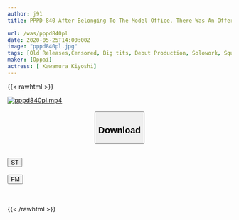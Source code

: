 ```yaml
---
author: j91
title: PPPD-840 After Belonging To The Model Office, There Was An Offer From Both Gravure And AV, And A New Model AV Debut With Lewd Big Breasts Who Chose The "comfortable" One! !! Kawamura Haru

url: /was/pppd840pl
date: 2020-05-25T14:00:00Z
image: "pppd840pl.jpg"
tags: [Old Releases,Censored, Big tits, Debut Production, Solowork, Squirting, Titty fuck]
maker: [Oppai]
actress: [ Kawamura Kiyoshi]
---
```



{{< rawhtml >}}

<div class="video" data-videoid="DGlVj1MrVlhkrkg">
    <a href="javascript:;">
        <img src="/was/pppd840pl/pppd840pl.jpg" width="WIDTH" height="HEIGHT" alt="pppd840pl.mp4" loading="lazy">
    </a>
</div>

<script type="text/javascript" src="https://j91.asia/asset/on-demand-st.js"></script>

<br>
  <link rel="stylesheet" href="https://j91.asia/asset/bs5.css">
  
  <center>
  <button class="btn btn-primary" type="button" data-bs-toggle="collapse" data-bs-target=".multi-collapse" aria-expanded="false" aria-controls="multiCollapseExample1 multiCollapseExample2"><h2>Download</h2></button></center>
</p>
<div class="row">
  <div class="col">
    <div class="collapse multi-collapse" id="multiCollapseExample1">
      <div class="card card-body">
	      	      <br>
<div class="buttons">  
<a href="https://streamtape.to/v/DGlVj1MrVlhkrkg" target="_blank"><button class="btn-hover color-3"><i class="fa fa-download"></i> ST</button></a></div>
    </div>
  </div>
</div>
  <div class="col">
    <div class="collapse multi-collapse" id="multiCollapseExample2">
      <div class="card card-body">
	      <br>
<div class="buttons">
    <a href="https://filemoon.sx/d/nlnqka8vswzb" target="_blank"><button class="btn-hover color-8"><i class="fa fa-download"></i> FM</button></a></div>
<br><br>
      </div>
    </div>
  </div>
</div>

{{< /rawhtml >}}